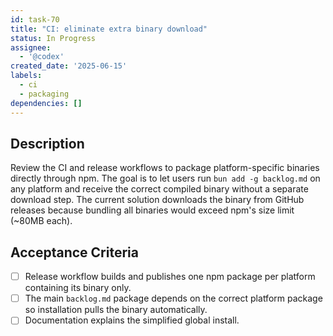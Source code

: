```yaml
---
id: task-70
title: "CI: eliminate extra binary download"
status: In Progress
assignee:
  - '@codex'
created_date: '2025-06-15'
labels:
  - ci
  - packaging
dependencies: []
---
```


## Description

Review the CI and release workflows to package platform-specific binaries directly through npm. The goal is to let users run `bun add -g backlog.md` on any platform and receive the correct compiled binary without a separate download step. The current solution downloads the binary from GitHub releases because bundling all binaries would exceed npm's size limit (~80MB each).

## Acceptance Criteria

- [ ] Release workflow builds and publishes one npm package per platform containing its binary only.
- [ ] The main `backlog.md` package depends on the correct platform package so installation pulls the binary automatically.
- [ ] Documentation explains the simplified global install.
